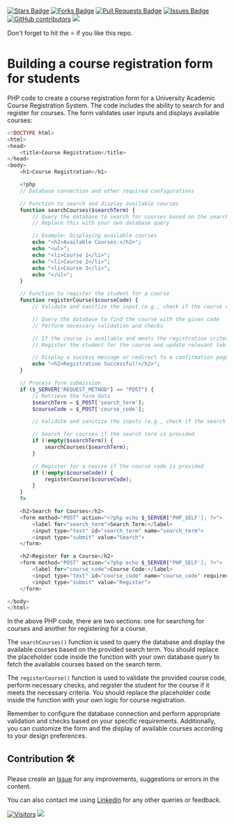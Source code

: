 <a href="https://github.com/drshahizan/learn-php/stargazers"><img src="https://img.shields.io/github/stars/drshahizan/learn-php" alt="Stars Badge"/></a>
<a href="https://github.com/drshahizan/learn-php/network/members"><img src="https://img.shields.io/github/forks/drshahizan/learn-php" alt="Forks Badge"/></a>
<a href="https://github.com/drshahizan/learn-php/pulls"><img src="https://img.shields.io/github/issues-pr/drshahizan/learn-php" alt="Pull Requests Badge"/></a>
<a href="https://github.com/drshahizan/learn-php/issues"><img src="https://img.shields.io/github/issues/drshahizan/learn-php" alt="Issues Badge"/></a>
<a href="https://github.com/drshahizan/learn-php/graphs/contributors"><img alt="GitHub contributors" src="https://img.shields.io/github/contributors/drshahizan/learn-php?color=2b9348"></a>
![](https://visitor-badge.glitch.me/badge?page_id=drshahizan/learn-php)

Don't forget to hit the :star: if you like this repo.

# Building a course registration form for students

PHP code to create a course registration form for a University Academic Course Registration System. The code includes the ability to search for and register for courses. The form validates user inputs and displays available courses:

```php
<!DOCTYPE html>
<html>
<head>
    <title>Course Registration</title>
</head>
<body>
    <h1>Course Registration</h1>

    <?php
    // Database connection and other required configurations

    // Function to search and display available courses
    function searchCourses($searchTerm) {
        // Query the database to search for courses based on the search term
        // Replace this with your own database query

        // Example: Displaying available courses
        echo "<h2>Available Courses:</h2>";
        echo "<ul>";
        echo "<li>Course 1</li>";
        echo "<li>Course 2</li>";
        echo "<li>Course 3</li>";
        echo "</ul>";
    }

    // Function to register the student for a course
    function registerCourse($courseCode) {
        // Validate and sanitize the input (e.g., check if the course code is not empty and sanitize for security)

        // Query the database to find the course with the given code
        // Perform necessary validation and checks

        // If the course is available and meets the registration criteria
        // Register the student for the course and update relevant tables

        // Display a success message or redirect to a confirmation page
        echo "<h2>Registration Successful!</h2>";
    }

    // Process form submission
    if ($_SERVER["REQUEST_METHOD"] == "POST") {
        // Retrieve the form data
        $searchTerm = $_POST['search_term'];
        $courseCode = $_POST['course_code'];

        // Validate and sanitize the inputs (e.g., check if the search term and course code are not empty, sanitize for security)

        // Search for courses if the search term is provided
        if (!empty($searchTerm)) {
            searchCourses($searchTerm);
        }

        // Register for a course if the course code is provided
        if (!empty($courseCode)) {
            registerCourse($courseCode);
        }
    }
    ?>

    <h2>Search for Courses</h2>
    <form method="POST" action="<?php echo $_SERVER['PHP_SELF']; ?>">
        <label for="search_term">Search Term:</label>
        <input type="text" id="search_term" name="search_term">
        <input type="submit" value="Search">
    </form>

    <h2>Register for a Course</h2>
    <form method="POST" action="<?php echo $_SERVER['PHP_SELF']; ?>">
        <label for="course_code">Course Code:</label>
        <input type="text" id="course_code" name="course_code" required>
        <input type="submit" value="Register">
    </form>

</body>
</html>
```

In the above PHP code, there are two sections: one for searching for courses and another for registering for a course.

The `searchCourses()` function is used to query the database and display the available courses based on the provided search term. You should replace the placeholder code inside the function with your own database query to fetch the available courses based on the search term.

The `registerCourse()` function is used to validate the provided course code, perform necessary checks, and register the student for the course if it meets the necessary criteria. You should replace the placeholder code inside the function with your own logic for course registration.

Remember to configure the database connection and perform appropriate validation and checks based on your specific requirements. Additionally, you can customize the form and the display of available courses according to your design preferences.


## Contribution 🛠️
Please create an [Issue](https://github.com/drshahizan/learn-php/issues) for any improvements, suggestions or errors in the content.

You can also contact me using [Linkedin](https://www.linkedin.com/in/drshahizan/) for any other queries or feedback.

[![Visitors](https://api.visitorbadge.io/api/visitors?path=https%3A%2F%2Fgithub.com%2Fdrshahizan&labelColor=%23697689&countColor=%23555555&style=plastic)](https://visitorbadge.io/status?path=https%3A%2F%2Fgithub.com%2Fdrshahizan)
![](https://hit.yhype.me/github/profile?user_id=81284918)


